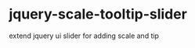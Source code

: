 jquery-scale-tooltip-slider
===========================

extend jquery ui slider for adding scale and tip
